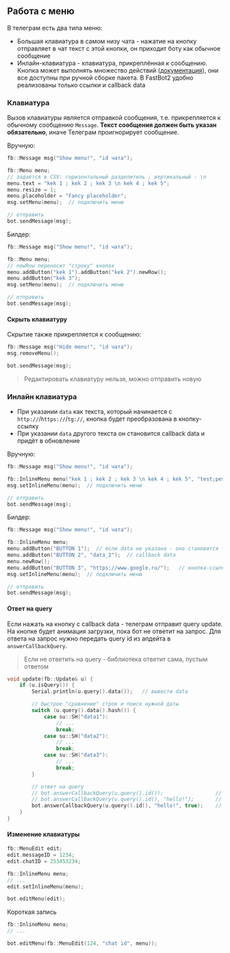 ## Работа с меню
В телеграм есть два типа меню:
- Большая клавиатура в самом низу чата - нажатие на кнопку отправляет в чат текст с этой кнопки, он приходит боту как обычное сообщение
- Инлайн-клавиатура - клавиатура, прикреплённая к сообщению. Кнопка может выполнять множество действий ([документация](https://core.telegram.org/bots/api#inlinekeyboardbutton)), они все доступны при ручной сборке пакета. В FastBot2 удобно реализованы только ссылки и callback data

### Клавиатура
Вызов клавиатуры является отправкой сообщения, т.е. прикрепляется к обычному сообщению `Message`. **Текст сообщения должен быть указан обязательно**, иначе Телеграм проигнорирует сообщение.

Вручную:
```cpp
fb::Message msg("Show menu!", "id чата");

fb::Menu menu;
// задаётся в CSV: горизонтальный разделитель ; вертикальный - \n
menu.text = "kek 1 ; kek 2 ; kek 3 \n kek 4 ; kek 5";
menu.resize = 1;
menu.placeholder = "Fancy placeholder";
msg.setMenu(menu);  // подключить меню

// отправить
bot.sendMessage(msg);
```

Билдер:
```cpp
fb::Message msg("Show menu!", "id чата");

fb::Menu menu;
// newRow переносит "строку" кнопок
menu.addButton("kek 1").addButton("kek 2").newRow();
menu.addButton("kek 3");
msg.setMenu(menu);  // подключить меню

// отправить
bot.sendMessage(msg);
```

#### Скрыть клавиатуру
Скрытие также прикрепляется к сообщению:
```cpp
fb::Message msg("Hide menu!", "id чата");
msg.removeMenu();

bot.sendMessage(msg);
```

> Редактировать клавиатуру нельзя, можно отправить новую

### Инлайн клавиатура
- При указании `data` как текста, который начинается с `http://`/`https://`/`tg://`, кнопка будет преобразована в кнопку-ссылку
- При указании `data` другого текста он становится callback data и придёт в обновление

Вручную:
```cpp
fb::Message msg("Show menu!", "id чата");

fb::InlineMenu menu("kek 1 ; kek 2 ; kek 3 \n kek 4 ; kek 5", "test;pest;lol;https://www.google.ru/;https://www.yandex.ru/");
msg.setInlineMenu(menu);  // подключить меню

// отправить
bot.sendMessage(msg);
```

Билдер:
```cpp
fb::Message msg("Show menu!", "id чата");

fb::InlineMenu menu;
menu.addButton("BUTTON 1");  // если data не указана - она становится текстом на кнопке
menu.addButton("BUTTON 2", "data_2");  // callback data
menu.newRow();
menu.addButton("BUTTON 3", "https://www.google.ru/");   // кнопка-ссылка
msg.setInlineMenu(menu);  // подключить меню

// отправить
bot.sendMessage(msg);
```

#### Ответ на query
Если нажать на кнопку с callback data - телеграм отправит query update. На кнопке будет анимация загрузки, пока бот не ответит на запрос. Для ответа на запрос нужно передать query id из апдейта в `answerCallbackQuery`. 

> Если не ответить на query - библиотека ответит сама, пустым ответом

```cpp
void update(fb::Update& u) {
    if (u.isQuery()) {
        Serial.println(u.query().data());   // вывести data

        // быстрое "сравнение" строк и поиск нужной даты
        switch (u.query().data().hash()) {
            case su::SH("data1"):
                // ...
                break;
            case su::SH("data2"):
                // ...
                break;
            case su::SH("data3"):
                // ...
                break;
        }

        // ответ на query
        // bot.answerCallbackQuery(u.query().id());                 // пустой
        // bot.answerCallbackQuery(u.query().id(), "hello!");       // с текстом
        bot.answerCallbackQuery(u.query().id(), "hello!", true);    // со всплывающим окошком
    }
}
```

#### Изменение клавиатуры
```cpp
fb::MenuEdit edit;
edit.messageID = 1234;
edit.chatID = 253453234;

fb::InlineMenu menu;
// ...
edit.setInlineMenu(menu);

bot.editMenu(edit);
```

Короткая запись
```cpp
fb::InlineMenu menu;
// ...

bot.editMenu(fb::MenuEdit(124, "chat id", menu));
```